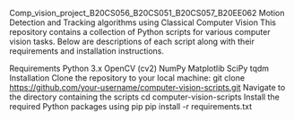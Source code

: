 Comp_vision_project_B20CS056_B20CS051_B20CS057_B20EE062
Motion Detection and Tracking algorithms using Classical Computer Vision This repository contains a collection of Python scripts for various computer vision tasks. Below are descriptions of each script along with their requirements and installation instructions.

Requirements Python 3.x OpenCV (cv2) NumPy Matplotlib SciPy tqdm Installation Clone the repository to your local machine: git clone https://github.com/your-username/computer-vision-scripts.git Navigate to the directory containing the scripts cd computer-vision-scripts Install the required Python packages using pip pip install -r requirements.txt
